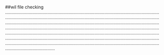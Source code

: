 ##wil file checking
............................................................................................................................................................................................................................................................................................................................................................................................................................................................................................................................................................................................................................................................................................................................................................................................................................................................................................................................................